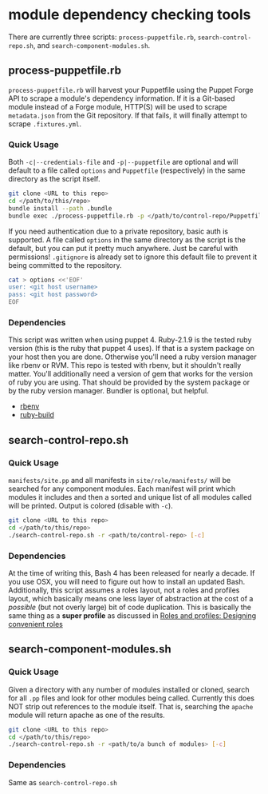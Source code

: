 # module dependency checking tools #

There are currently three scripts: `process-puppetfile.rb`,
`search-control-repo.sh`, and `search-component-modules.sh`.

## process-puppetfile.rb ##

`process-puppetfile.rb` will harvest your Puppetfile using the Puppet Forge API
to scrape a module's dependency information. If it is a Git-based module instead
of a Forge module, HTTP(S) will be used to scrape `metadata.json` from the
Git repository. If that fails, it will finally attempt to scrape
`.fixtures.yml`.

### Quick Usage ###

Both `-c|--credentials-file` and `-p|--puppetfile` are optional and will default
to a file called `options` and `Puppetfile` (respectively) in the same directory
as the script itself.

```bash
git clone <URL to this repo>
cd </path/to/this/repo>
bundle install --path .bundle
bundle exec ./process-puppetfile.rb -p </path/to/control-repo/Puppetfile>
```

If you need authentication due to a private repository, basic auth is supported.
A file called `options` in the same directory as the script is the default, but
you can put it pretty much anywhere. Just be careful with permissions!
`.gitignore` is already set to ignore this default file to prevent it being
committed to the repository.

```bash
cat > options <<'EOF'
user: <git host username>
pass: <git host password>
EOF
```

### Dependencies ###
This script was written when using puppet 4. Ruby-2.1.9 is the tested ruby
version (this is the ruby that puppet 4 uses). If that is a system package on
your host then you are done. Otherwise you'll need a ruby version manager like
rbenv or RVM.  This repo is tested with rbenv, but it shouldn't really matter.
You'll additionally need a version of gem that works for the version of ruby you
are using. That should be provided by the system package or by the ruby version
manager. Bundler is optional, but helpful.

* [rbenv](https://github.com/rbenv/rbenv)
* [ruby-build](https://github.com/rbenv/ruby-build)

## search-control-repo.sh ##

### Quick Usage ###

`manifests/site.pp` and all manifests in `site/role/manifests/` will be searched
for any component modules. Each manifest will print which modules it includes
and then a sorted and unique list of all modules called will be printed. Output
is colored (disable with `-c`).

```bash
git clone <URL to this repo>
cd </path/to/this/repo>
./search-control-repo.sh -r <path/to/control-repo> [-c]
```

### Dependencies ###

At the time of writing this, Bash 4 has been released for nearly a decade. If
you use OSX, you will need to figure out how to install an updated Bash.
Additionally, this script assumes a roles layout, not a roles and profiles
layout, which basically means one less layer of abstraction at the cost of a
*possible* (but not overly large) bit of code duplication. This is basically
the same thing as a **super profile** as discussed in [Roles and profiles:
Designing convenient roles](https://puppet.com/docs/pe/2017.2/r_n_p_roles.html)

## search-component-modules.sh ##

### Quick Usage ###

Given a directory with any number of modules installed or cloned, search for all
`.pp` files and look for other modules being called. Currently this does NOT
strip out references to the module itself. That is, searching the `apache`
module will return apache as one of the results.

```bash
git clone <URL to this repo>
cd </path/to/this/repo>
./search-control-repo.sh -r <path/to/a bunch of modules> [-c]
```

### Dependencies ###

Same as `search-control-repo.sh`

[comment]: # ( vim: set tw=80 ts=4 sw=4 sts=4 et: )

